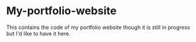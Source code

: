 # My-portfolio-website
This contains the code of my portfolio website though it is still in progress but I'd like to have it here.
